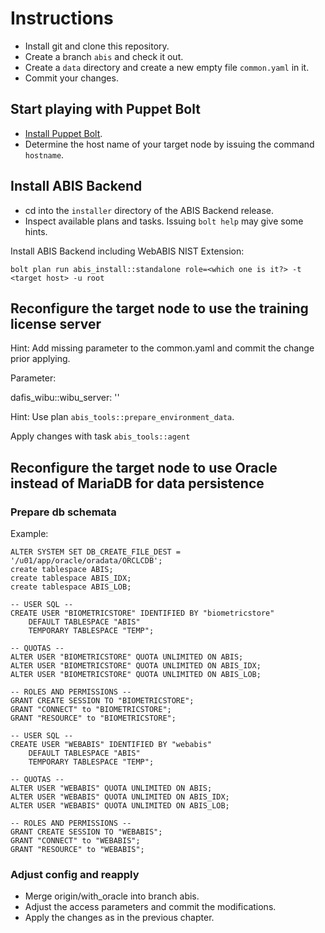 # Instructions

- Install git and clone this repository.
- Create a branch `abis` and check it out.
- Create a `data` directory and create a new empty file `common.yaml` in it.
- Commit your changes.

## Start playing with Puppet Bolt

- [Install Puppet Bolt](https://puppet.com/docs/bolt/latest/bolt_installing.html#install-bolt-on-rhel).
- Determine the host name of your target node by issuing the command `hostname`.

## Install ABIS Backend

- cd into the `installer` directory of the ABIS Backend release.
- Inspect available plans and tasks. Issuing `bolt help` may give some hints.

Install ABIS Backend including WebABIS NIST Extension:

```
bolt plan run abis_install::standalone role=<which one is it?> -t <target host> -u root
```

## Reconfigure the target node to use the training license server

Hint: Add missing parameter to the common.yaml and commit the change prior applying.

Parameter:

dafis_wibu::wibu_server: '<host serving licenses>'

Hint: Use plan `abis_tools::prepare_environment_data`.

Apply changes with task `abis_tools::agent`

## Reconfigure the target node to use Oracle instead of MariaDB for data persistence

### Prepare db schemata

Example:

```
ALTER SYSTEM SET DB_CREATE_FILE_DEST = '/u01/app/oracle/oradata/ORCLCDB';
create tablespace ABIS;
create tablespace ABIS_IDX;
create tablespace ABIS_LOB;

-- USER SQL --
CREATE USER "BIOMETRICSTORE" IDENTIFIED BY "biometricstore"
    DEFAULT TABLESPACE "ABIS"
    TEMPORARY TABLESPACE "TEMP";

-- QUOTAS --
ALTER USER "BIOMETRICSTORE" QUOTA UNLIMITED ON ABIS;
ALTER USER "BIOMETRICSTORE" QUOTA UNLIMITED ON ABIS_IDX;
ALTER USER "BIOMETRICSTORE" QUOTA UNLIMITED ON ABIS_LOB;

-- ROLES AND PERMISSIONS --
GRANT CREATE SESSION TO "BIOMETRICSTORE";
GRANT "CONNECT" to "BIOMETRICSTORE";
GRANT "RESOURCE" to "BIOMETRICSTORE";

-- USER SQL --
CREATE USER "WEBABIS" IDENTIFIED BY "webabis"
    DEFAULT TABLESPACE "ABIS"
    TEMPORARY TABLESPACE "TEMP";

-- QUOTAS --
ALTER USER "WEBABIS" QUOTA UNLIMITED ON ABIS;
ALTER USER "WEBABIS" QUOTA UNLIMITED ON ABIS_IDX;
ALTER USER "WEBABIS" QUOTA UNLIMITED ON ABIS_LOB;

-- ROLES AND PERMISSIONS --
GRANT CREATE SESSION TO "WEBABIS";
GRANT "CONNECT" to "WEBABIS";
GRANT "RESOURCE" to "WEBABIS";
```

### Adjust config and reapply

- Merge origin/with_oracle into branch abis.
- Adjust the access parameters and commit the modifications.
- Apply the changes as in the previous chapter.
